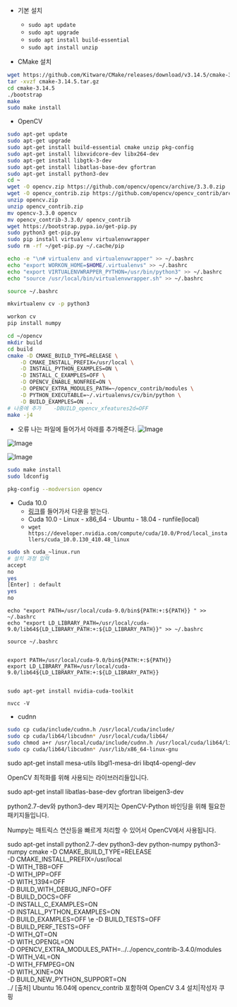 - 기본 설치  
   - `sudo apt update`
   - `sudo apt upgrade`
   - `sudo apt install build-essential`
   - `sudo apt install unzip`

- CMake 설치
```sh
wget https://github.com/Kitware/CMake/releases/download/v3.14.5/cmake-3.14.5.tar.gz
tar -xvzf cmake-3.14.5.tar.gz
cd cmake-3.14.5
./bootstrap
make
sudo make install
```

- OpenCV
```sh
sudo apt-get update
sudo apt-get upgrade
sudo apt-get install build-essential cmake unzip pkg-config
sudo apt-get install libxvidcore-dev libx264-dev
sudo apt-get install libgtk-3-dev
sudo apt-get install libatlas-base-dev gfortran
sudo apt-get install python3-dev
cd ~
wget -O opencv.zip https://github.com/opencv/opencv/archive/3.3.0.zip
wget -O opencv_contrib.zip https://github.com/opencv/opencv_contrib/archive/3.3.0.zip
unzip opencv.zip
unzip opencv_contrib.zip
mv opencv-3.3.0 opencv
mv opencv_contrib-3.3.0/ opencv_contrib
wget https://bootstrap.pypa.io/get-pip.py
sudo python3 get-pip.py
sudo pip install virtualenv virtualenvwrapper
sudo rm -rf ~/get-pip.py ~/.cache/pip

echo -e "\n# virtualenv and virtualenvwrapper" >> ~/.bashrc
echo "export WORKON_HOME=$HOME/.virtualenvs" >> ~/.bashrc
echo "export VIRTUALENVWRAPPER_PYTHON=/usr/bin/python3" >> ~/.bashrc
echo "source /usr/local/bin/virtualenvwrapper.sh" >> ~/.bashrc

source ~/.bashrc

mkvirtualenv cv -p python3

workon cv
pip install numpy

cd ~/opencv
mkdir build
cd build
cmake -D CMAKE_BUILD_TYPE=RELEASE \
	-D CMAKE_INSTALL_PREFIX=/usr/local \
	-D INSTALL_PYTHON_EXAMPLES=ON \
	-D INSTALL_C_EXAMPLES=OFF \
	-D OPENCV_ENABLE_NONFREE=ON \
	-D OPENCV_EXTRA_MODULES_PATH=~/opencv_contrib/modules \
	-D PYTHON_EXECUTABLE=~/.virtualenvs/cv/bin/python \
	-D BUILD_EXAMPLES=ON ..
# 나중에 추가    -DBUILD_opencv_xfeatures2d=OFF
make -j4
```
- 오류 나는 파일에 들어가서 아래를 추가해준다.
![Image](https://i.imgur.com/WbrudQI.png)

![Image](https://i.imgur.com/wDWccZu.png)

![Image](https://i.imgur.com/5rBJtzX.png)
```sh
sudo make install
sudo ldconfig

pkg-config --modversion opencv
```

- Cuda 10.0
  - [링크](https://developer.nvidia.com/cuda-10.0-download-archive?target_os=Linux&target_arch=x86_64&target_distro=Ubuntu&target_version=1804&target_type=runfilelocal)를 들어가서 다운을 받는다.
  - Cuda 10.0 - Linux - x86_64 - Ubuntu - 18.04 - runfile(local)
  - `wget https://developer.nvidia.com/compute/cuda/10.0/Prod/local_installers/cuda_10.0.130_410.48_linux`

```sh
sudo sh cuda_~linux.run
# 설치 과정 입력
accept
no
yes
[Enter] : default
yes
no
```

```
echo "export PATH=/usr/local/cuda-9.0/bin${PATH:+:${PATH}} " >> ~/.bashrc
echo "export LD_LIBRARY_PATH=/usr/local/cuda-9.0/lib64${LD_LIBRARY_PATH:+:${LD_LIBRARY_PATH}}" >> ~/.bashrc

source ~/.bashrc


export PATH=/usr/local/cuda-9.0/bin${PATH:+:${PATH}} 
export LD_LIBRARY_PATH=/usr/local/cuda-9.0/lib64${LD_LIBRARY_PATH:+:${LD_LIBRARY_PATH}}


sudo apt-get install nvidia-cuda-toolkit

nvcc -V
```

- cudnn
```sh
sudo cp cuda/include/cudnn.h /usr/local/cuda/include/
sudo cp cuda/lib64/libcudnn* /usr/local/cuda/lib64/
sudo chmod a+r /usr/local/cuda/include/cudnn.h /usr/local/cuda/lib64/libcudnn*
sudo cp cuda/lib64/libcudnn* /usr/lib/x86_64-linux-gnu
```

sudo apt-get install mesa-utils libgl1-mesa-dri libqt4-opengl-dev 

OpenCV 최적화를 위해 사용되는 라이브러리들입니다.

 

sudo apt-get install libatlas-base-dev gfortran libeigen3-dev




 

python2.7-dev와 python3-dev 패키지는 OpenCV-Python 바인딩을 위해 필요한 패키지들입니다. 

Numpy는 매트릭스 연산등을 빠르게 처리할 수 있어서 OpenCV에서 사용됩니다. 

sudo apt-get install python2.7-dev python3-dev python-numpy python3-numpy
cmake -D CMAKE_BUILD_TYPE=RELEASE \
-D CMAKE_INSTALL_PREFIX=/usr/local \
-D WITH_TBB=OFF \
-D WITH_IPP=OFF \
-D WITH_1394=OFF \
-D BUILD_WITH_DEBUG_INFO=OFF \
-D BUILD_DOCS=OFF \
-D INSTALL_C_EXAMPLES=ON \
-D INSTALL_PYTHON_EXAMPLES=ON \
-D BUILD_EXAMPLES=OFF \e
-D BUILD_TESTS=OFF \
-D BUILD_PERF_TESTS=OFF \
-D WITH_QT=ON \
-D WITH_OPENGL=ON \
-D OPENCV_EXTRA_MODULES_PATH=../../opencv_contrib-3.4.0/modules \
-D WITH_V4L=ON  \
-D WITH_FFMPEG=ON \
-D WITH_XINE=ON \
-D BUILD_NEW_PYTHON_SUPPORT=ON \
../
[출처] Ubuntu 16.04에 opencv_contrib 포함하여 OpenCV 3.4 설치|작성자 쿠핑